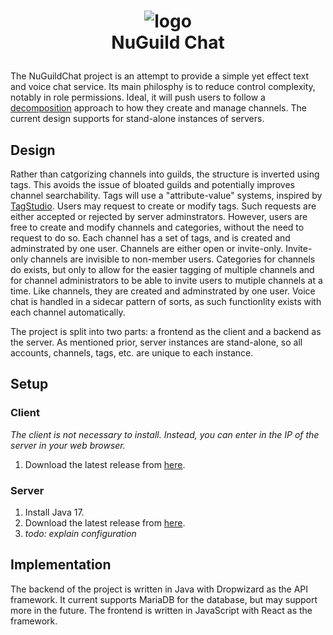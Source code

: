 # <p align=center>![logo](https://avatars.githubusercontent.com/u/172641046?s=200&v=4) <br>NuGuild Chat</p>

The NuGuildChat project is an attempt to provide a simple yet effect text and voice chat service. Its main philosphy is to reduce control complexity, notably in role permissions. Ideal, it will push users to follow a [decomposition](https://en.wikipedia.org/wiki/Decomposition_(computer_science)) approach to how they create and manage channels. The current design supports for stand-alone instances of servers.

## Design

Rather than catgorizing channels into guilds, the structure is inverted using tags. This avoids the issue of bloated guilds and potentially improves channel searchability. Tags will use a "attribute-value" systems, inspired by [TagStudio](https://www.youtube.com/watch?v=wTQeMkYRMcw). Users may request to create or modify tags. Such requests are either accepted or rejected by server adminstrators. However, users are free to create and modify channels and categories, without the need to request to do so. Each channel has a set of tags, and is created and adminstrated by one user. Channels are either open or invite-only. Invite-only channels are invisible to non-member users. Categories for channels do exists, but only to allow for the easier tagging of multiple channels and for channel administrators to be able to invite users to mutiple channels at a time. Like channels, they are created and adminstrated by one user. Voice chat is handled in a sidecar pattern of sorts, as such functionlity exists with each channel automatically. 

The project is split into two parts: a frontend as the client and a backend as the server. As mentioned prior, server instances are stand-alone, so all accounts, channels, tags, etc. are unique to each instance.

## Setup
### Client
_The client is not necessary to install. Instead, you can enter in the IP of the server in your web browser._

1. Download the latest release from [here](https://github.com/NuGuildChat/nu-guild-chat-frontend/releases).
### Server
1. Install Java 17.
2. Download the latest release from [here](https://github.com/NuGuildChat/NuGuildChatBackend/releases).
3. _todo: explain configuration_

## Implementation

The backend of the project is written in Java with Dropwizard as the API framework. It current supports MariaDB for the database, but may support more in the future. The frontend is written in JavaScript with React as the framework.
